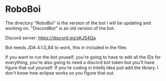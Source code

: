 # RoboBoi
The directory "RoboBoi" is the version of the bot I will be updating and working on. "DiscordBot" is an old version of the bot.

Discord server: https://discord.gg/sKJS4Qa

Bot needs JDA 4.1.0_84 to work, this in included in the files

If you want to run the bot youself, you're going to have to edit all the IDs for everything, you're also going to need a discord bot token but you'll have figure that out yourself. If you're coding in Intellij Idea just add the library. I don't know how eclipse works so you figure that out.
